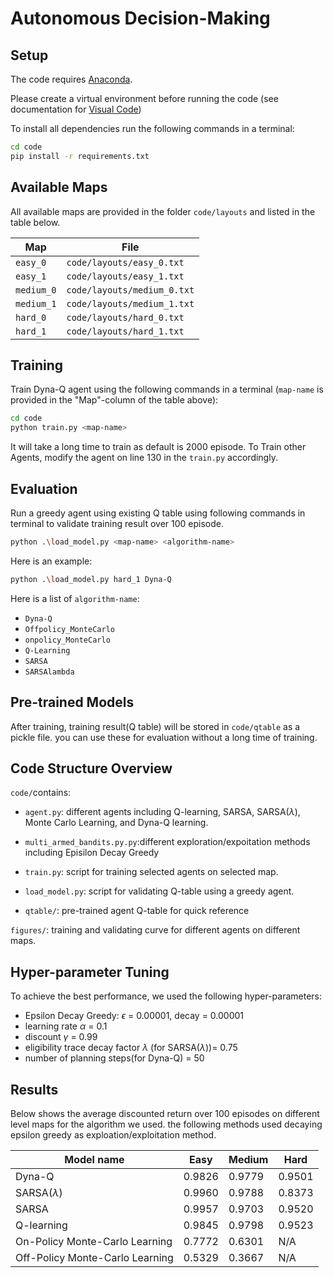 # Autonomous Decision-Making

## Setup

The code requires [Anaconda](https://www.anaconda.com/download).

Please create a virtual environment before running the code (see documentation for [Visual Code](https://code.visualstudio.com/docs/python/environments))

To install all dependencies run the following commands in a terminal:

```bash
cd code
pip install -r requirements.txt
```

## Available Maps

All available maps are provided in the folder `code/layouts` and listed in the table below.

| Map   		| File                      |
|---------------|---------------------------|
| `easy_0`      | `code/layouts/easy_0.txt` |
| `easy_1`      | `code/layouts/easy_1.txt` |
| `medium_0`    | `code/layouts/medium_0.txt` |
| `medium_1`    | `code/layouts/medium_1.txt` |
| `hard_0`      | `code/layouts/hard_0.txt` |
| `hard_1`      | `code/layouts/hard_1.txt` |

## Training

Train Dyna-Q agent using the following commands in a terminal (`map-name` is provided in the "Map"-column of the table above):

```bash
cd code
python train.py <map-name>
```
It will take a long time to train as default is 2000 episode. To Train other Agents, modify the agent on line 130 in the `train.py` accordingly.

## Evaluation

Run a greedy agent using existing Q table using following commands in terminal to validate training result over 100 episode.

```bash
python .\load_model.py <map-name> <algorithm-name> 
```

Here is an example:

```bash
python .\load_model.py hard_1 Dyna-Q
```

Here is a list of `algorithm-name`: 
- `Dyna-Q`
- `Offpolicy_MonteCarlo`
- `onpolicy_MonteCarlo`
- `Q-Learning`
- `SARSA`
- `SARSAlambda`
  

## Pre-trained Models

After training, training result(Q table) will be stored in `code/qtable` as a pickle file. you can use these for evaluation without a long time of training.

## Code Structure Overview

 `code/`contains:

- `agent.py`: different agents including Q-learning, SARSA, SARSA($\lambda$), Monte Carlo Learning, and Dyna-Q learning.
  
- `multi_armed_bandits.py.py`:different exploration/expoitation methods including Episilon Decay Greedy

- `train.py`: script for training selected agents on selected map.
  
- `load_model.py`: script for validating Q-table using a greedy agent. 
- `qtable/`: pre-trained agent Q-table for quick reference 

`figures/`: training and validating curve for different agents on different maps. 

## Hyper-parameter Tuning

To achieve the best performance, we used the following hyper-parameters: 

- Epsilon Decay Greedy: $\epsilon$ = 0.00001, decay = 0.00001
- learning rate $\alpha$ = 0.1
- discount $\gamma$  = 0.99
- eligibility trace decay factor $\lambda$ (for SARSA($\lambda$))= 0.75 
- number of planning steps(for Dyna-Q) = 50

## Results

Below shows the average discounted return over 100 episodes on different level maps for the algorithm we used. the following methods used decaying epsilon greedy as exploation/exploitation method.

| Model name         | Easy | Medium  | Hard|
| ------------------ |---------------- | -------------- |----------|
| Dyna-Q   |     0.9826         |    0.9779        |     0.9501 |
| SARSA($\lambda$)  | 0.9960  | 0.9788  | 0.8373 |
| SARSA |0.9957 | 0.9703|0.9520 |
| Q-learning|0.9845 | 0.9798 | 0.9523|
| On-Policy Monte-Carlo Learning |0.7772 | 0.6301| N/A |
| Off-Policy Monte-Carlo Learning |0.5329 | 0.3667|N/A |
